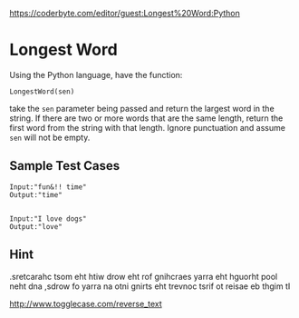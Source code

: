 https://coderbyte.com/editor/guest:Longest%20Word:Python

# Longest Word

Using the Python language, have the function:

```
LongestWord(sen)
```

take the `sen` parameter being passed and return the largest word in the string. If there are two or more words that are the same length, return the first word from the string with that length. Ignore punctuation and assume `sen` will not be empty.

## Sample Test Cases

```
Input:"fun&!! time"
Output:"time"


Input:"I love dogs"
Output:"love"
```

## Hint

.sretcarahc tsom eht htiw drow eht rof gnihcraes yarra eht hguorht pool neht dna ,sdrow fo yarra na otni gnirts eht trevnoc tsrif ot reisae eb thgim tI

http://www.togglecase.com/reverse_text
